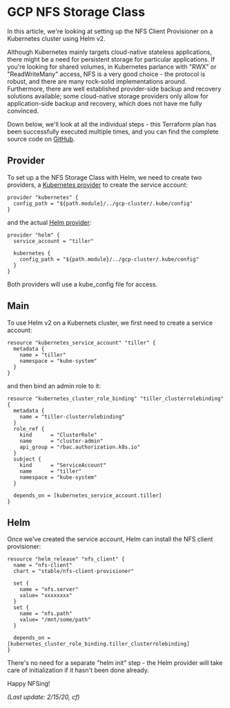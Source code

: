 # GCP NFS Storage Class

In this article, we're looking at setting up the NFS Client Provisioner on a Kubernetes cluster using Helm v2. 

Although Kubernetes mainly targets cloud-native stateless applications, there might be a need for persistent storage for particular applications. If you're looking for shared volumes, in Kubernetes parlance with "RWX" or "ReadWriteMany" access, NFS is a very good choice - the protocol is robust, and there are many rock-solid implementations around. Furthermore, there are well established provider-side backup and recovery solutions available; some cloud-native storage providers only allow for application-side backup and recovery, which does not have me fully convinced.

Down below, we'll look at all the individual steps - this Terraform plan has been successfully executed multiple times, and you can find the complete source code on [GitHub](https://github.com/chfrank-cgn/Rancher/tree/master/gcp-nfs-helm2).

## Provider

To set up a the NFS Storage Class with Helm, we need to create two providers, a [Kubernetes provider](https://www.terraform.io/docs/providers/kubernetes/index.html) to create the service account:

```
provider "kubernetes" {
  config_path = "${path.module}/../gcp-cluster/.kube/config"
}
```

and the actual [Helm provider](https://www.terraform.io/docs/providers/helm/index.html):

```
provider "helm" {
  service_account = "tiller"

  kubernetes {
    config_path = "${path.module}/../gcp-cluster/.kube/config"
  }
}
```

Both providers will use a kube_config file for access.

## Main

To use Helm v2 on a Kubernets cluster, we first need to create a service account:

```
resource "kubernetes_service_account" "tiller" {
  metadata {
    name = "tiller"
    namespace = "kube-system"
  }
}
```

and then bind an admin role to it:

```
resource "kubernetes_cluster_role_binding" "tiller_clusterrolebinding" {
  metadata {
    name = "tiller-clusterrolebinding"
  }
  role_ref {
    kind      = "ClusterRole"
    name      = "cluster-admin"
    api_group = "rbac.authorization.k8s.io"
  }
  subject {
    kind      = "ServiceAccount"
    name      = "tiller"
    namespace = "kube-system"
  }

  depends_on = [kubernetes_service_account.tiller]
}
```

## Helm

Once we've created the service account, Helm can install the NFS client provisioner:

```
resource "helm_release" "nfs_client" {
  name = "nfs-client"
  chart = "stable/nfs-client-provisioner"

  set { 
    name = "nfs.server"
    value= "xxxxxxxx"
  }
  set { 
    name = "nfs.path"
    value= "/mnt/some/path"
  }

  depends_on = [kubernetes_cluster_role_binding.tiller_clusterrolebinding]
}
```

There's no need for a separate "helm init" step - the Helm provider will take care of initialization if it hasn't been done already.

Happy NFSing!

*(Last update: 2/15/20, cf)*
